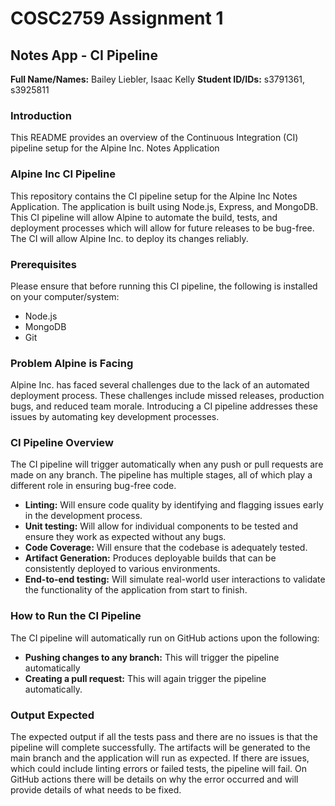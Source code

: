 # COSC2759 Assignment 1
## Notes App - CI Pipeline
**Full Name/Names:** Bailey Liebler, Isaac Kelly
**Student ID/IDs:** s3791361, s3925811

### Introduction
This README provides an overview of the Continuous Integration (CI) pipeline setup for the Alpine Inc. Notes Application

### Alpine Inc CI Pipeline
This repository contains the CI pipeline setup for the Alpine Inc Notes Application. The application is built using Node.js, Express, and MongoDB. This CI pipeline will allow Alpine to automate the build, tests, and deployment processes which will allow for future releases to be bug-free. The CI will allow Alpine Inc. to deploy its changes reliably.
### Prerequisites
Please ensure that before running this CI pipeline, the following is installed on your computer/system:
- Node.js
- MongoDB
- Git

### Problem Alpine is Facing
Alpine Inc. has faced several challenges due to the lack of an automated deployment process. These challenges include missed releases, production bugs, and reduced team morale. Introducing a CI pipeline addresses these issues by automating key development processes. 
### CI Pipeline Overview
The CI pipeline will trigger automatically when any push or pull requests are made on any branch. The pipeline has multiple stages, all of which play a different role in ensuring bug-free code.

- **Linting:** Will ensure code quality by identifying and flagging issues early in the development process.
- **Unit testing:** Will allow for individual components to be tested and ensure they work as expected without any bugs.
- **Code Coverage:** Will ensure that the codebase is adequately tested.
- **Artifact Generation:** Produces deployable builds that can be consistently deployed to various environments.
- **End-to-end testing:** Will simulate real-world user interactions to validate the functionality of the application from start to finish.

### How to Run the CI Pipeline
The CI pipeline will automatically run on GitHub actions upon the following:
- **Pushing changes to any branch:** This will trigger the pipeline automatically
- **Creating a pull request:** This will again trigger the pipeline automatically.

### Output Expected
The expected output if all the tests pass and there are no issues is that the pipeline will complete successfully. The artifacts will be generated to the main branch and the application will run as expected.
If there are issues, which could include linting errors or failed tests, the pipeline will fail. On GitHub actions there will be details on why the error occurred and will provide details of what needs to be fixed.

